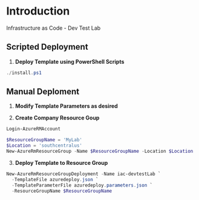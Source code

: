 # Introduction
Infrastructure as Code - Dev Test Lab

## Scripted Deployment

1. __Deploy Template using PowerShell Scripts__

```powershell
./install.ps1
```

## Manual Deploment

1. __Modify Template Parameters as desired__

2. __Create Company Resource Goup__

```powershell
Login-AzureRMAccount

$ResourceGroupName = 'MyLab'
$Location = 'southcentralus'
New-AzureRmResourceGroup -Name $ResourceGroupName -Location $Location
```

3. __Deploy Template to Resource Group__

```powershell
New-AzureRmResourceGroupDeployment -Name iac-devtestLab `
  -TemplateFile azuredeploy.json `
  -TemplateParameterFile azuredeploy.parameters.json `
  -ResourceGroupName $ResourceGroupName 
```

